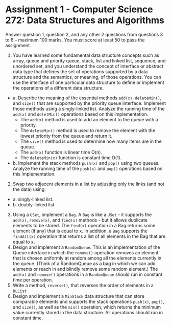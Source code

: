# Assignment 1 - Computer Science 272: Data Structures and Algorithms

Answer question 1, question 2, and any other 2 questions from questions 3 to 6 – maximum 100 marks.
You must score at least 50 to pass the assignment.

1. You have learned some fundamental data structure concepts such as array,
  queue and priority queue, stack, list and linked list, sequence,
  and unordered set, and you understand the concept of interface or abstract data type that defines the set of operations supported by a data structure and the semantics, or meaning, of those operations.
  You can use the interface of one particular data structure to define or implement the operations of a different data structure.
  * a. Describe the meaning of the essential methods `add(x)`, `deleteMin()`, and `size()` that are supported by the priority queue interface. Implement those methods using a singly-linked list. Analyze the running time of the `add(x)` and `deletMin()` operations based on this implementation.
    * The `add(x)` method is used to add an element to the queue with a priority.
    * The `deleteMin()` method is used to remove the element with the lowest priority from the queue and return it.
    * The `size()` method is used to determine how many items are in the queue.
    * The `add(x)` function is linear time O(n).
    * The `deleteMin(x)` function is constant time O(1).
  * b. Implement the stack methods `push(x)` and `pop()` using two queues. Analyze the running time of the `push(x)` and `pop()` operations based on this implementation.
2. Swap two adjacent elements in a list by adjusting only the links (and not the data) using:
  * a. singly-linked list.
  * b. doubly-linked list.
3. Using a `USet`, implement a `Bag`. A `Bag` is like a `USet` - it supports the `add(x)`, `remove(x)`, and `find(x)` methods - but it allows duplicate elements to be stored.
  The `find(x)` operation in a Bag returns some element (if any) that is equal to x.
  In addition, a `Bag` supports the `findAll(x)` operation that returns a list of all elements in the Bag that are equal to x.
4. Design and implement a `RandomQueue`.
  This is an implementation of the Queue interface in which the `remove()` operation removes an element that is chosen uniformly at random among all the elements currently in the queue.
  (Think of a RandomQueue as a bag in which we can add elements or reach in and blindly remove some random element.)
  The `add(x)` and `remove()` operations in a `RandomQueue` should run in constant time per operation.
5. Write a method, `reverse()`, that reverses the order of elements in a `DLList`
6. Design and implement a `MinStack` data structure that can store comparable elements and supports the stack operations `push(x)`, `pop()`, and `size()`, as well as the `min()` operation, which returns the minimum value currently stored in the data structure.
  All operations should run in constant time.
